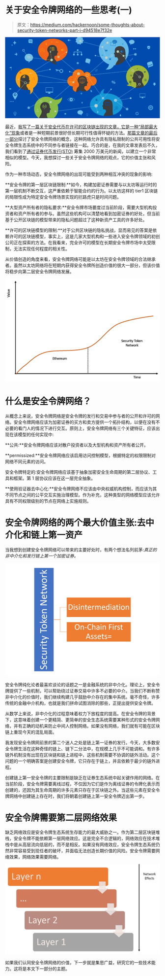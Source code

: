 # 关于安全令牌网络的一些思考(一)

> 原文：<https://medium.com/hackernoon/some-thoughts-about-security-token-networks-part-i-d94518e7f32e>

![](img/d8264d794d4e7473ce624cf4a79ce1b2.png)

最近，[我写了一篇关于安全代币在许可的区块链出现的文章，它是一种“局部最大化”现象](https://hackernoon.com/a-local-maximum-paradox-permissioned-blockchains-and-security-tokens-ec43d75cf52)或者是一种短期前景很好但长期可行性值得怀疑的方法。[那篇文章的最后一部分](https://hackernoon.com/a-local-maximum-paradox-permissioned-blockchains-and-security-tokens-ec43d75cf52)探讨了安全令牌网络的概念，这种网络允许具有隐私限制的公共可用性将安全令牌生态系统中的不同参与者链接在一起。巧合的是，在我的文章发表后不久，我们看到了[通过证券代币发行(STO)](https://www.prnewswire.com/news-releases/provenanceio-blockchain-raises-20-million-in-security-token-offering-300829674.html) 筹集 2000 万美元的新闻，以建立一个非常相似的模型。今天，我想探讨一些关于安全令牌网络的观点，它的价值主张和风险。

作为一种市场动态，安全令牌网络的出现可能受到两种相互冲突的现象的影响:

**安全令牌的第一层区块链限制:**如今，构建加密证券需要与以太坊等运行时的第一层机制不断交互，这严重依赖于智能合约的行为。以太坊这样的 tier1 区块链的局限性成为特定安全令牌场景实现的拦路虎只是时间问题。

**大型资产所有者的隐私要求:**安全令牌市场要度过当前阶段，需要大型机构投资者和资产所有者的参与。虽然这些机构可以清楚地看到加密证券的好处，但当前基于公开区块链的模型带来的隐私问题超过了这种新资产工具的许多好处。

**许可的区块链模型的限制:**对于公共区块链的隐私挑战，显而易见的答案是依赖许可的区块链模型，事实上，这是几家大型机构和一些进入安全令牌领域的初创公司正在探索的方法。在我看来，完全许可的模型在长期安全令牌市场中太受限制，无法实现任何程度的相关性。

从价值创造的角度来看，安全令牌网络可能是以太坊在安全令牌领域的合法继承者。虽然以太坊网络将在短期内获得安全令牌所创造价值的很大一部分，但该价值将稳步向第二层安全令牌网络发展。

![](img/79cd988673929355a9035c8d957cebef.png)

# 什么是安全令牌网络？

从概念上来说，安全令牌网络是安全令牌的发行和交易中参与者的公开和许可的网络。安全令牌网络应该为加密证券的买方和卖方提供一个拓扑结构，以便在没有不必要的看门人的情况下进行交互。原则上，安全令牌网络有三个关键特征，应该出现在该模型的任何实现中:

**公共:**安全令牌网络应该对散户投资者以及大型机构和资产所有者公开。

**permissized:**安全令牌网络应该启用访问控制模型，根据特定的权限限制对网络不同元素的访问。

安全令牌特定的:安全令牌网络应该基于抽象加密安全生命周期的第二层协议、工具和框架。第 1 层协议应该在这一层完全抽象。

**使用验证器去中心化:**安全令牌网络不应该由中央权威机构控制，而应该为其不同节点之间的公平交互实施治理模型。作为补充，这种类型的网络模型应该允许具有不同权限级别的节点在网络上实施规则。

# 安全令牌网络的两个最大价值主张:去中介化和链上第一资产

当我想到创建安全令牌网络可以带来的主要好处时，有两个想法名列前茅:*真正的非中介化和发行链上第一个加密证券。*

![](img/7ebe049b751daf0b571c1a446f3b0b78.png)

安全令牌纯化论者最喜欢谈论的话题之一是金融系统的非中介化。理论上，安全令牌提供了一些机制，可以帮助绕过证券交易中许多不必要的中介。当我们不断称赞非中介化的价值时，我们继续构建几乎鼓励中介存在的集中系统。毫不奇怪，许多传统的金融中介机构，也就是我们拼命试图消除的那些，正提出提供安全令牌。

从数学上来说，非中介化的过程意味着权力下放程度的提高。在安全令牌的背景下，这意味着创建一个更精简、更简单的安全生态系统需要某种形式的安全令牌网络，并有正确的动机来防止中间人控制网络。如果没有网络，我们就有可能在区块链上重现今天的混乱局面。

我发现安全令牌网前景的第二个迷人之处是链上第一证券的发行。今天，大多数安全令牌生活在这种奇怪的链上、链下二分法中，在规模上几乎不可能调和。有许多链外机制没有出现在区块链和链上进程中，这些机制需要不协调的链外活动。这个问题的一个明确答案是创建安全令牌，它只存在于链上，并且依赖于最少的链外进程。

创建链上第一安全令牌的主要限制是缺乏在证券生态系统中起关键作用的网络。在当前阶段，安全令牌需要离线过程，不仅因为它们是作为离线证券的令牌化表示而创建的，还因为其生命周期的许多元素只存在于区块链之外。当这些元素在安全令牌网络中创建链上存在时，我们将朝着创建链上第一安全令牌迈出第一步。

# 安全令牌需要第二层网络效果

缺乏网络效应是安全令牌生态系统生存能力的最大威胁之一。作为第二层区块链堆栈，安全令牌不能依赖第一层网络效应。这是完全不合逻辑的，网络效应在技术堆栈中是从高层流向低层的，而不是相反。如果没有网络效应，安全令牌生态系统仍然非常容易受到现任者的破坏，并面临无法创造长期价值的风险。安全令牌需要网络效果，网络效果需要网络。

![](img/bd9c499e708cf82fe48d4062df45a32d.png)

如果我们认同安全令牌网络的价值，下一步就是集思广益，研究它的一些技术能力。这将是本文下一部分的主题。